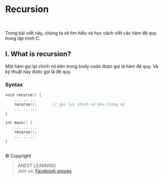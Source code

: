 # Recursion

<br />

Trong bài viết này, chúng ta sẽ tìm hiểu và học cách viết các hàm đệ quy trong lập trình C.

## I. What is recursion?

Một hàm gọi lại chính nó bên trong body code được gọi là hàm đệ quy. Và kỹ thuật này được gọi là đệ quy.

### Syntax

```c
void recurse() {
    ... .. ...
    recurse();       // gọi lại chính nó bên trong nó
    ... .. ...
}

int main() {
    ... .. ...
    recurse();
    ... .. ...
}
```






##  

© Copyright
> ANEST LEARNING  
> Join us: [Facebook groups](https://www.facebook.com/groups/anest.learning/)
